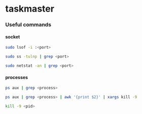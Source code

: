 # taskmaster

### Useful commands

#### socket
```bash
sudo lsof -i :<port>
```
```bash
sudo ss -tulnp | grep <port>
```
```bash
sudo netstat -an | grep <port>
```

#### processes
```bash
ps aux | grep <process>
```
```bash
ps aux | grep <process> | awk '{print $2}' | xargs kill -9
```
```bash
kill -9 <pid>
```